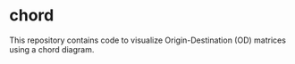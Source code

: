 # chord
This repository contains code to visualize Origin-Destination (OD) matrices using a chord diagram. 
